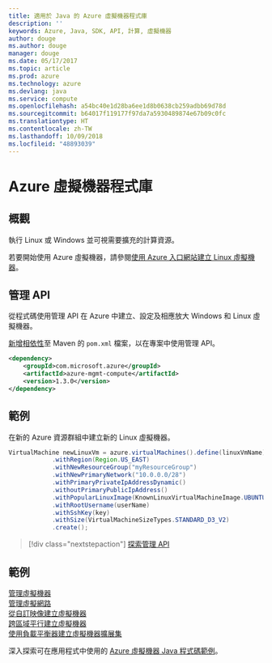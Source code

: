 ```yaml
---
title: 適用於 Java 的 Azure 虛擬機器程式庫
description: ''
keywords: Azure, Java, SDK, API, 計算, 虛擬機器
author: douge
ms.author: douge
manager: douge
ms.date: 05/17/2017
ms.topic: article
ms.prod: azure
ms.technology: azure
ms.devlang: java
ms.service: compute
ms.openlocfilehash: a54bc40e1d28ba6ee1d8b0638cb259adbb69d78d
ms.sourcegitcommit: b64017f119177f97da7a5930489874e67b09c0fc
ms.translationtype: HT
ms.contentlocale: zh-TW
ms.lasthandoff: 10/09/2018
ms.locfileid: "48893039"
---
```

# <a name="azure-virtual-machine-libraries"></a>Azure 虛擬機器程式庫

## <a name="overview"></a>概觀

執行 Linux 或 Windows 並可視需要擴充的計算資源。

若要開始使用 Azure 虛擬機器，請參閱[使用 Azure 入口網站建立 Linux 虛擬機器](/azure/virtual-machines/linux/quick-create-portal)。

## <a name="management-api"></a>管理 API

從程式碼使用管理 API 在 Azure 中建立、設定及相應放大 Windows 和 Linux 虛擬機器。

[新增相依性](https://maven.apache.org/guides/getting-started/index.html#How_do_I_use_external_dependencies)至 Maven 的 `pom.xml` 檔案，以在專案中使用管理 API。  

```XML
<dependency>
    <groupId>com.microsoft.azure</groupId>
    <artifactId>azure-mgmt-compute</artifactId>
    <version>1.3.0</version>
</dependency>
```   


## <a name="example"></a>範例

在新的 Azure 資源群組中建立新的 Linux 虛擬機器。

```java
VirtualMachine newLinuxVm = azure.virtualMachines().define(linuxVmName)
            .withRegion(Region.US_EAST)
            .withNewResourceGroup("myResourceGroup")
            .withNewPrimaryNetwork("10.0.0.0/28")
            .withPrimaryPrivateIpAddressDynamic()
            .withoutPrimaryPublicIpAddress()
            .withPopularLinuxImage(KnownLinuxVirtualMachineImage.UBUNTU_SERVER_16_04_LTS)
            .withRootUsername(userName)
            .withSshKey(key)
            .withSize(VirtualMachineSizeTypes.STANDARD_D3_V2)
            .create();
```

> [!div class="nextstepaction"]
> [探索管理 API](/java/api/overview/azure/virtualmachines/management)


## <a name="samples"></a>範例

[管理虛擬機器][1]   
[管理虛擬網路][6]   
[從自訂映像建立虛擬機器][2]   
[跨區域平行建立虛擬機器][5]    
[使用負載平衡器建立虛擬機器擴展集][7]    

[1]: ../docs-ref-conceptual/java-sdk-manage-virtual-machines.md
[2]: https://azure.microsoft.com/resources/samples/managed-disk-java-create-virtual-machine-using-custom-image/
[5]: ../docs-ref-conceptual/java-sdk-virtual-machines-in-parallel.md
[6]: ../docs-ref-conceptual/java-sdk-manage-virtual-networks.md
[7]: ../docs-ref-conceptual/java-sdk-manage-vm-scalesets.md

深入探索可在應用程式中使用的 [Azure 虛擬機器 Java 程式碼範例](https://azure.microsoft.com/resources/samples/?platform=java&term=VM)。
